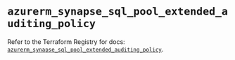 # `azurerm_synapse_sql_pool_extended_auditing_policy`

Refer to the Terraform Registry for docs: [`azurerm_synapse_sql_pool_extended_auditing_policy`](https://registry.terraform.io/providers/hashicorp/azurerm/4.11.0/docs/resources/synapse_sql_pool_extended_auditing_policy).

